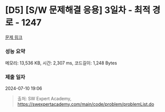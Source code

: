 # [D5] [S/W 문제해결 응용] 3일차 - 최적 경로 - 1247 

[문제 링크](https://swexpertacademy.com/main/code/problem/problemDetail.do?contestProbId=AV15OZ4qAPICFAYD) 

### 성능 요약

메모리: 13,536 KB, 시간: 2,307 ms, 코드길이: 1,248 Bytes

### 제출 일자

2024-07-10 19:06



> 출처: SW Expert Academy, https://swexpertacademy.com/main/code/problem/problemList.do